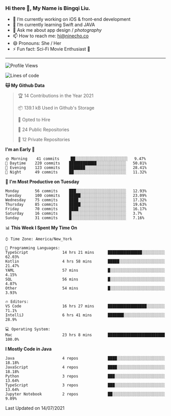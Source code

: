 ### Hi there 👋, My Name is Bingqi Liu.

- 🔭 I’m currently working on iOS & front-end development
- 🌱 I’m currently learning Swift and JAVA
- 💬 Ask me about app design / *photography*
- 📫 How to reach me: hi@ninecho.co
- 😄 Pronouns: She / Her
- ⚡ Fun fact: Sci-Fi Movie Enthusiast 🚀

---

<!--START_SECTION:waka-->
![Profile Views](http://img.shields.io/badge/Profile%20Views-0-blue)

![Lines of code](https://img.shields.io/badge/From%20Hello%20World%20I%27ve%20Written-3.0%20million%20lines%20of%20code-blue)

**🐱 My Github Data** 

> 🏆 14 Contributions in the Year 2021
 > 
> 📦 139.1 kB Used in Github's Storage 
 > 
> 💼 Opted to Hire
 > 
> 📜 24 Public Repositories 
 > 
> 🔑 12 Private Repositories  
 > 
**I'm an Early 🐤** 

```text
🌞 Morning    41 commits     ██░░░░░░░░░░░░░░░░░░░░░░░   9.47% 
🌆 Daytime    220 commits    ████████████░░░░░░░░░░░░░   50.81% 
🌃 Evening    123 commits    ███████░░░░░░░░░░░░░░░░░░   28.41% 
🌙 Night      49 commits     ██░░░░░░░░░░░░░░░░░░░░░░░   11.32%

```
📅 **I'm Most Productive on Tuesday** 

```text
Monday       56 commits     ███░░░░░░░░░░░░░░░░░░░░░░   12.93% 
Tuesday      100 commits    █████░░░░░░░░░░░░░░░░░░░░   23.09% 
Wednesday    75 commits     ████░░░░░░░░░░░░░░░░░░░░░   17.32% 
Thursday     85 commits     █████░░░░░░░░░░░░░░░░░░░░   19.63% 
Friday       70 commits     ████░░░░░░░░░░░░░░░░░░░░░   16.17% 
Saturday     16 commits     █░░░░░░░░░░░░░░░░░░░░░░░░   3.7% 
Sunday       31 commits     █░░░░░░░░░░░░░░░░░░░░░░░░   7.16%

```


📊 **This Week I Spent My Time On** 

```text
⌚︎ Time Zone: America/New_York

💬 Programming Languages: 
TypeScript               14 hrs 21 mins      ███████████████░░░░░░░░░░   62.03% 
Kotlin                   4 hrs 58 mins       █████░░░░░░░░░░░░░░░░░░░░   21.47% 
YAML                     57 mins             █░░░░░░░░░░░░░░░░░░░░░░░░   4.15% 
SQL                      56 mins             █░░░░░░░░░░░░░░░░░░░░░░░░   4.07% 
Other                    54 mins             █░░░░░░░░░░░░░░░░░░░░░░░░   3.93%

🔥 Editors: 
VS Code                  16 hrs 27 mins      █████████████████░░░░░░░░   71.1% 
IntelliJ                 6 hrs 41 mins       ███████░░░░░░░░░░░░░░░░░░   28.9%

💻 Operating System: 
Mac                      23 hrs 8 mins       █████████████████████████   100.0%

```

**I Mostly Code in Java** 

```text
Java                     4 repos             ████░░░░░░░░░░░░░░░░░░░░░   18.18% 
JavaScript               4 repos             ████░░░░░░░░░░░░░░░░░░░░░   18.18% 
Python                   3 repos             ███░░░░░░░░░░░░░░░░░░░░░░   13.64% 
TypeScript               3 repos             ███░░░░░░░░░░░░░░░░░░░░░░   13.64% 
Jupyter Notebook         2 repos             ██░░░░░░░░░░░░░░░░░░░░░░░   9.09%

```



 Last Updated on 14/07/2021
<!--END_SECTION:waka-->
